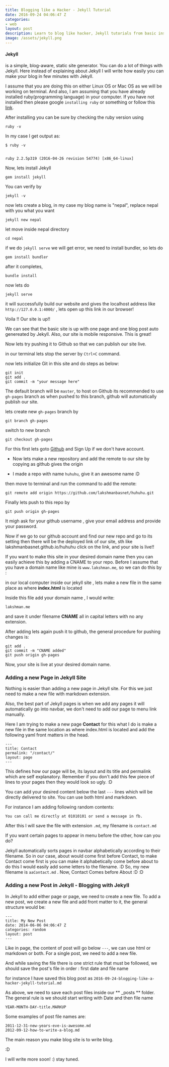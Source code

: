```yaml
---
title: Blogging like a Hacker - Jekyll Tutorial
date: 2016-09-24 04:06:47 Z
categories:
- web
layout: post
description: Learn to blog like hacker, Jekyll tutorials from basic installation to deployment, and more advanced stuffs too.
image: /assets/jekyll.png
---
```



<h4>Jekyll</h4> is a simple, blog-aware, static site generator. You can do a lot of things with Jekyll. Here instead of explaining about Jekyll I will write how easily you can make your blog in few minutes with Jekyll. 

I assume that you are doing this on either Linux OS or Mac OS as we will be working on terminal. And also, I am assuming that you have already installed ruby(programming language) in your computer. If you have not installed then please google `installing ruby` or something or follow this [link](https://www.ruby-lang.org/en/documentation/installation/).

After installing you can be sure by checking the ruby version using 

	ruby -v

In my case I get output as:

	$ ruby -v


	ruby 2.2.5p319 (2016-04-26 revision 54774) [x86_64-linux]

Now, lets install Jekyll
	
	gem install jekyll

You can verify by
	
	jekyll -v

now lets create a blog, in my case my blog name is "nepal", replace nepal with you what you want

	jekyll new nepal

let move inside nepal directory 

	cd nepal

if we do `jekyll serve` we will get error, we need to install bundler, so lets do

	gem install bundler

after it completes, 

	bundle install

now lets do

	jekyll serve

it will successfully build our website and gives the localhost address like `http://127.0.0.1:4000/` , lets open up this link in our browser!

Voila !! Our site is up!!


We can see that the basic site is up with one page and one blog post auto genereated by Jekyll. Also, our site is mobile responsive. This is great!

Now lets try pushing it to Github so that we can publish our site live.

in our terminal lets stop the server by `Ctrl+C` command.

now lets initialize Git in this site and do steps as below:

	git init
    git add .
    git commit -m "your message here"

The default branch will be `master`, to host on Github its recommended to use `gh-pages` branch as when pushed to this branch, github will automatically publish our site.

lets create new `gh-pages` branch by
	 
	git branch gh-pages

switch to new branch 
	
	git checkout gh-pages

For this first lets goto [Github](www.github.com) and Sign Up if we don't have account.

* Now lets make a new repository and add the remote to our site by copying as github gives the origin 

* I made a repo with name `huhuhu`, give it an awesome name :D

then move to terminal and run the command to add the remote:

	git remote add origin https://github.com/lakshmanbasnet/huhuhu.git

Finally lets push to this repo by

	git push origin gh-pages

It migh ask for your github username , give your email address and provide your password.

Now if we go to our github account and find our new repo and go to its setting then there will be the deployed link of our site, sth like lakshmanbasnet.github.io/huhuhu click on the link, and your site is live!!

If you want to make this site in your desired domain name then you can easily achieve this by adding a CNAME to your repo. Before I assume that you have a domain name like mine is `www.lakshman.me`, so we can do this by :

in our local computer inside our jekyll site , lets make a new file in the same place as where **index.html** is located 

Inside this file add your domain name , I would write:


	lakshman.me 

and save it under filename <b>CNAME</b> all in capital letters with no any extension.

After adding lets again push it to github, the general procedure for pushing changes is:

	git add .
	git commit -m "CNAME added"
	git push origin gh-pages

Now, your site is live at your desired domain name. 


<h3>Adding a new Page in Jekyll Site</h3>
Nothing is easier than adding a new page in Jekyll site. For this we just need to make a new file with markdown extension.

Also, the best part of Jekyll pages is when we add any pages it will automatically go into navbar, we don't need to add our page to menu link manually.

Here I am trying to make a new page **Contact** for this what I do is make a new file in the same location as where index.html is located and add the following yaml front matters in the head.

	---
	title: Contact
	permalink: "/contact/"
	layout: page
	---

This defines how our page will be, its layout and its title and permalink which are self explanatory. Remember if you don't add this few piece of lines to your pages then they would look so ugly. :D


You can add your desired content below the last `---` lines which will be directly delivered to site. You can use both html and markdown.

For instance I am adding following random contents:

	You can call me directly at 01010101 or send a message in fb.

After this I will save the file with extension `.md`, my filename is `contact.md`

<div class="ab">
If you want certain pages to appear in menu before the other, how can you do?
</div>


Jekyll automatically sorts pages in navbar alphabetically according to their filename. So in our case, about would come first before Contact, to  make Contact come first is you can make it alphabetically come before about to do this I would easily add some letters to the filename. :D So, my new filename is `aaContact.md` . Now, Contact Comes before About :D :D 



### Adding a new Post in Jekyll - Blogging with Jekyll

In Jekyll to add either page or page, we need to create a new file. To add a new post, we create a new file and add front matter to it, the general structure would be:

	---
	title: My New Post
	date: 2014-06-06 04:06:47 Z
	categories: random
	layout: post
	---

Like in page, the content of post will go below `---`, we can use html or markdown or both. For a single post, we need to add a new file.

And while saving the file there is one strict rule that must be followed, we should save the post's file in order : first date and file name

for instance I have saved this blog post as `2016-09-24-blogging-like-a-hacker-jekyll-tutorial.md`

As above, we need to save each post files inside our ** _posts ** folder. 
The general rule is we should start writing with Date and then file name

`YEAR-MONTH-DAY-title.MARKUP`

Some examples of post file names are:

	2011-12-31-new-years-eve-is-awesome.md
	2012-09-12-how-to-write-a-blog.md



The main reason you make blog site is to write blog.

:D

I will write more soon! :) stay tuned.






